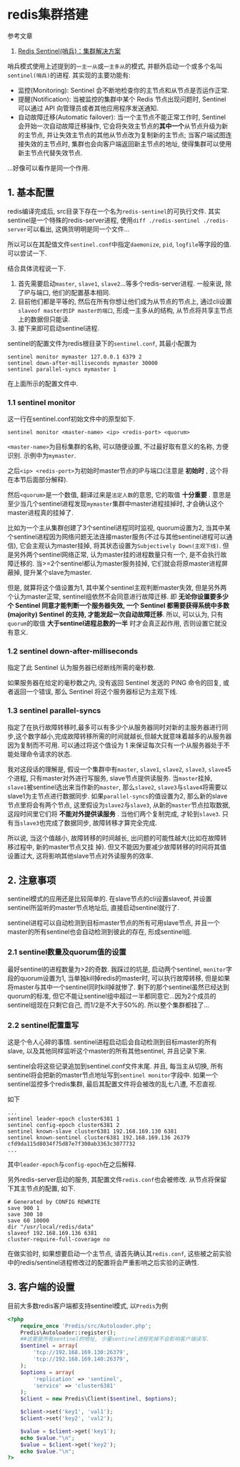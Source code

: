 # redis集群搭建

参考文章

1. [Redis Sentinel(哨兵)：集群解决方案](http://p.primeton.com/articles/559e431d608f8f5438000059)

哨兵模式使用上述提到的`一主一从`或`一主多从`的模式, 并额外启动一个或多个名叫`sentinel(哨兵)`的进程. 其实现的主要功能有:

- 监控(Monitoring): Sentinel 会不断地检查你的主节点和从节点是否运作正常. 
- 提醒(Notification): 当被监控的集群中某个 Redis 节点出现问题时, Sentinel 可以通过 API 向管理员或者其他应用程序发送通知. 
- 自动故障迁移(Automatic failover): 当一个主节点不能正常工作时, Sentinel 会开始一次自动故障迁移操作, 它会将失效主节点的**其中一个**从节点升级为新的主节点, 并让失效主节点的其他从节点改为复制新的主节点; 当客户端试图连接失效的主节点时, 集群也会向客户端返回新主节点的地址, 使得集群可以使用新主节点代替失效节点. 

...好像可以看作是同一个作用.

## 1. 基本配置

redis编译完成后, src目录下存在一个名为`redis-sentinel`的可执行文件. 其实sentinel是一个特殊的redis-server进程, 使用`diff ./redis-sentinel ./redis-server`可以看出, 这俩货明明是同一个文件...

所以可以在其配值文件`sentinel.conf`中指定`daemonize`, `pid`, `logfile`等字段的值. 可以尝试一下.

结合具体流程说一下.

1. 首先需要启动`master`, `slave1`, `slave2`...等多个redis-server进程. 一般来说, 除了IP与端口, 他们的配置基本相同.
2. 目前他们都是平等的, 然后在所有你想让他们成为从节点的节点上, 通过cli设置`slaveof master的IP master的端口`, 形成一主多从的结构, 从节点将共享主节点上的数据但只能读.
3. 接下来即可启动sentinel进程.

sentinel的配置文件为redis根目录下的`sentinel.conf`, 其最小配置为

```log
sentinel monitor mymaster 127.0.0.1 6379 2
sentinel down-after-milliseconds mymaster 30000
sentinel parallel-syncs mymaster 1
```

在上面所示的配置文件中.

### 1.1 sentinel monitor

这一行在sentinel.conf初始文件中的原型如下.

```
sentinel monitor <master-name> <ip> <redis-port> <quorum>
```

`<master-name>`为目标集群的名称, 可以随便设置, 不过最好取有意义的名称, 方便识别. 示例中为`mymaster`.

之后`<ip> <redis-port>`为初始时master节点的IP与端口(注意是 **初始时** , 这个将在本节后面部分解释).

然后`<quorum>`是一个数值, 翻译过来是`法定人数`的意思, 它的取值 **十分重要** . 意思是至少当几个sentinel进程发现`mymaster`集群中master进程挂掉时, 才会确认这个master进程真的挂掉了.

比如为一个主从集群创建了3个sentinel进程同时监视, quorum设置为2, 当其中某个sentinel进程因为网络问题无法连接master服务(不过与其他sentinel进程可以通信), 它会主观认为master挂掉, 将其状态设置为`Subjectively Down(主观下线)`. 但是另外两个sentinel网络正常, 认为master挂的进程数量只有一个, 是不会执行故障迁移的. 当>=2个sentinel都认为master服务挂掉, 它们就会将原master进程屏蔽掉, 提升某个slave为master.

但是, 就算将这个值设置为1, 其中某个sentinel主观判断master失效, 但是另外两个认为master正常, sentinel组依然不会同意进行故障迁移. 即 **无论你设置要多少个 Sentinel 同意才能判断一个服务器失效, 一个 Sentinel 都需要获得系统中多数(majority) Sentinel 的支持, 才能发起一次自动故障迁移**. 所以, 可以认为, 只有`quorum`的取值 **大于sentinel进程总数的一半** 时才会真正起作用, 否则设置它就没有意义.

### 1.2 sentinel down-after-milliseconds

指定了此 Sentinel 认为服务器已经断线所需的毫秒数. 

如果服务器在给定的毫秒数之内, 没有返回 Sentinel 发送的 PING 命令的回复, 或者返回一个错误, 那么 Sentinel 将这个服务器标记为主观下线.

### 1.3 sentinel parallel-syncs

指定了在执行故障转移时,最多可以有多少个从服务器同时对新的主服务器进行同步,这个数字越小,完成故障转移所需的时间就越长,但越大就意味着越多的从服务器因为复制而不可用. 可以通过将这个值设为 1 来保证每次只有一个从服务器处于不能处理命令请求的状态. 

我对这段话的理解是, 假设一个集群中有`master`, `slave1`, `slave2`, `slave3`, `slave4`5个进程, 只有master对外进行写服务, slave节点提供读服务. 当`master`挂掉, `slave1`被sentinel选出来当作新的`master`, 那么`slave2`, `slave3`与`slave4`将需要以slave1为主节点进行数据同步. 如果`parallel-syncs`的值设置为2, 那么新的slave节点里将会有两个节点, 这里假设为`slave2`与`slave3`, 从新的`master`节点拉取数据, 这段时间里它们将 **不能对外提供读服务** . 当他们两个复制完成, 才轮到`slave3`. 只有当`slave3`也完成了数据同步, 故障转移才算完全完成.

所以说, 当这个值越小, 故障转移的时间越长, 出问题的可能性越大(比如在故障转移过程中, 新的master节点又挂 掉). 但又不能因为要减少故障转移的时间将其值设置过大, 这将影响其他slave节点对外读服务的效率.

## 2. 注意事项

sentinel模式的应用还是比较简单的. 在slave节点的cli设置slaveof, 并设置sentinel所监听的master节点地址后, 直接启动sentinel就行了.

sentinel进程可以自动检测到目标master节点的所有可用slave节点, 并且一个master的所有sentinel也会自动检测到彼此的存在, 形成sentinel组.

### 2.1 sentinel数量及quorum值的设置

最好sentinel的进程数量为>2的奇数. 我踩过的坑是, 启动两个sentinel, `monitor`字段的quorum设置为1, 当单独kill掉redis的master时, 可以执行故障转移, 但是如果将master与其中一个sentinel同时kill掉就惨了. 剩下的那个sentinel虽然已经达到quorum的标准, 但它不能让sentinel组中超过一半都同意它...因为2个成员的sentinel组现在只剩它自己, 而1/2是不大于50%的. 所以整个集群都挂了...

### 2.2 sentinel配置重写

这是个令人心碎的事情. sentinel进程启动后会自动检测到目标master的所有slave, 以及其他同样监听这个master的所有其他sentinel, 并且记录下来.

sentinel会将这些记录追加到sentinel.conf文件末尾. 并且, 每当主从切换, 所有sentinel将会把新的master节点地址写到`sentinel monitor`字段中. 如果一个sentinel监控多个redis集群, 最后其配置文件将会被改的乱七八遭, 不忍直视.


如下

```log
...
sentinel leader-epoch cluster6381 1
sentinel config-epoch cluster6381 2
sentinel known-slave cluster6381 192.168.169.130 6381
sentinel known-sentinel cluster6381 192.168.169.136 26379 cfd9da115d8034f75d87e7f300ab3363c3077732
...
```

其中`leader-epoch`与`config-epoch`在之后解释.

另外redis-server启动的服务, 其配置文件`redis.conf`也会被修改. 从节点将保留下其主节点的配置, 如下.

```log
# Generated by CONFIG REWRITE
save 900 1
save 300 10
save 60 10000
dir "/usr/local/redis/data"
slaveof 192.168.169.136 6381
cluster-require-full-coverage no
```

在做实验时, 如果想要启动一个主节点, 请首先确认其`redis.conf`, 这些被之前实验中的redis/sentinel进程修改过的配置将会严重影响之后实验的正确性.

## 3. 客户端的设置

目前大多数redis客户端都支持sentinel模式, 以`Predis`为例

```php
<?php
	require_once 'Predis/src/Autoloader.php';
    Predis\Autoloader::register();
    ##这里是所有sentinel的地址, 少量sentinel进程死掉不会影响客户端读写.
	$sentinel = array(
		'tcp://192.168.169.130:26379',
		'tcp://192.168.169.140:26379',
	);
	$options = array(
		'replication' => 'sentinel',
		'service' => 'cluster6381'
	);
	$client = new Predis\Client($sentinel, $options);

	$client->set('key1', 'val1');
	$client->set('key2', 'val2');

	$value = $client->get('key1');
	echo $value."\n";
	$value = $client->get('key2');
	echo $value."\n";
?>

```
